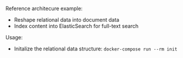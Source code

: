 
Reference architecure example:

* Reshape relational data into document data
* Index content into ElasticSearch for full-text search

Usage:

* Initalize the relational data structure:
```docker-compose run --rm init```